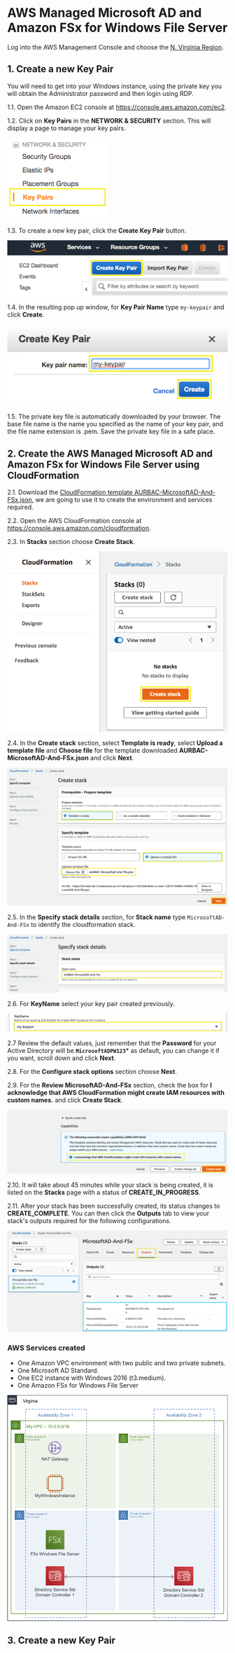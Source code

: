 # AWS Managed Microsoft AD and Amazon FSx for Windows File Server

Log into the AWS Management Console and choose the [N. Virginia Region](http://docs.aws.amazon.com/AWSEC2/latest/UserGuide/using-regions-availability-zones.html).

## 1. Create a new Key Pair

You will need to get into your Windows instance, using the private key you will obtain the Administrator password and then login using RDP.

1.1\. Open the Amazon EC2 console at https://console.aws.amazon.com/ec2.

1.2\. Click on **Key Pairs** in the **NETWORK & SECURITY** section. This will display a page to manage your key pairs.

![Key Pairs menu](images/ec2-key-pairs-menu.png)

1.3\. To create a new key pair, click the **Create Key Pair** button.

![Create Key Pair](images/ec2-create-key-pair.png)

1.4\. In the resulting pop up window, for **Key Pair Name** type `my-keypair` and click **Create**.

![Key Pair Name](images/ec2-key-pair-name.png)

1.5\. The private key file is automatically downloaded by your browser. The base file name is the name you specified as the name of your key pair, and the file name extension is .pem. Save the private key file in a safe place.

## 2. Create the AWS Managed Microsoft AD and Amazon FSx for Windows File Server using CloudFormation

2.1\. Download the [CloudFormation template AURBAC-MicrosoftAD-And-FSx.json](scripts/AURBAC-MicrosoftAD-And-FSx.json), we are going to use it to create the environment and services required.

2.2\. Open the AWS CloudFormation console at https://console.aws.amazon.com/cloudformation.
  
2.3\. In **Stacks** section choose **Create Stack**.

![Create Stack](images/cloudformation-create-stack.png)

2.4\. In the **Create stack** section, select **Template is ready**, select **Upload a template file** and **Choose file** for the template downloaded **AURBAC-MicrosoftAD-And-FSx.json** and click **Next**.

![Create Stack Select file](images/cloudformation-create-stack-file.png)

2.5\. In the **Specify stack details** section, for **Stack name** type `MicrosoftAD-And-FSx` to identify the cloudformation stack.

![Stack name](images/cloudformation-stack-name.png)

2.6\. For **KeyName** select your key pair created previously.

![Key Pair](images/cloudformation-key-pair.png)

2.7 Review the default values, just remember that the **Password** for your Active Directory will be **`MicrosoftADPW123`*** as default, you can change it if you want, scroll down and click **Next**.

2.8\. For the **Configure stack options** section choose **Next**.

2.9\. For the **Review MicrosoftAD-And-FSx** section, check the box for **I acknowledge that AWS CloudFormation might create IAM resources with custom names.** and click **Create Stack**.

![Review](images/cloudformation-review.png)

2.10\. It will take about 45 minutes while your stack is being created, it is listed on the **Stacks** page with a status of **CREATE_IN_PROGRESS**.

2.11\. After your stack has been successfully created, its status changes to **CREATE_COMPLETE**. You can then click the **Outputs** tab to view your stack's outputs required for the following configurations.

![Cloudformation Complete](images/cloudformation-create-complete.png)

### AWS Services created

* One Amazon VPC environment with two public and two private subnets.
* One Microsoft AD Standard.
* One EC2 instance with Windows 2016 (t3.medium).
* One Amazon FSx for Windows File Server

![AWS Services](images/microsoftad-and-fsx.png)

## 3. Create a new Key Pair